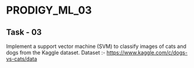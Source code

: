 # PRODIGY_ML_03
Task - 03
----------------------------------------------------------------------------------------------------------
Implement a support vector machine (SVM) to classify images of cats and dogs from the Kaggle dataset.
Dataset :- https://www.kaggle.com/c/dogs-vs-cats/data
